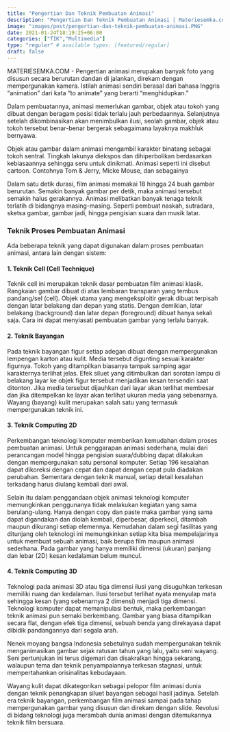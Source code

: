 ```yaml
---
title: "Pengertian Dan Teknik Pembuatan Animasi"
description: "Pengertian Dan Teknik Pembuatan Animasi | Materiesemka.com"
image: "images/post/pengertian-dan-teknik-pembuatan-animasi.PNG"
date: 2021-01-24T18:19:25+06:00
categories: ["TIK","Multimedia"]
type: "reguler" # available types: [featured/regular]
draft: false
---
```


MATERIESEMKA.COM - Pengertian animasi merupakan banyak foto yang disusun secara berurutan dandan di jalankan, direkam dengan mempergunakan kamera. Istilah animasi sendiri berasal dari bahasa Inggris “animation” dari kata “to animate” yang berarti “menghidupkan.”


Dalam pembuatannya, animasi memerlukan gambar, objek atau tokoh yang dibuat dengan beragam posisi tidak terlalu jauh perbedaannya. Selanjutnya setelah dikombinasikan akan menimbulkan ilusi, seolah gambar, objek atau tokoh tersebut benar-benar bergerak sebagaimana layaknya makhluk bernyawa.

Objek atau gambar dalam animasi mengambil karakter binatang sebagai tokoh sentral. Tingkah lakunya diekspos dan dihiperbolikan berdasarkan kebiasaannya sehingga seru untuk dinikmati. Animasi seperti ini disebut cartoon. Contohnya Tom & Jerry, Micke Mouse, dan sebagainya

Dalam satu detik durasi, film animasi memakai 18 hingga 24 buah gambar berurutan. Semakin banyak gambar per detik, maka animasi tersebut semakin halus gerakannya. Animasi melibatkan banyak tenaga teknik terlatih di bidangnya masing-masing. Seperti pembuat naskah, sutradara, sketsa gambar, gambar jadi, hingga pengisian suara dan musik latar.

### Teknik Proses Pembuatan Animasi

Ada beberapa teknik yang dapat digunakan dalam proses pembuatan animasi, antara lain dengan sistem:

#### 1. Teknik Cell (Cell Technique)

Teknik cell ini merupakan teknik dasar pembuatan film animasi klasik. Rangkaian gambar dibuat di atas lembaran transparan yang tembus pandang/sel (cell). Objek utama yang mengeksploitir gerak dibuat terpisah dengan latar belakang dan depan yang statis. Dengan demikian, latar belakang (background) dan latar depan (foreground) dibuat hanya sekali saja. Cara ini dapat menyiasati pembuatan gambar yang terlalu banyak.

#### 2. Teknik Bayangan

Pada teknik bayangan figur setiap adegan dibuat dengan mempergunakan lempengan karton atau kulit. Media tersebut digunting sesuai karakter figurnya. Tokoh yang ditampilkan biasanya tampak samping agar karakternya terlihat jelas. Efek siluet yang ditimbulkan dari sorotan lampu di belakang layar ke objek figur tersebut menjadikan kesan tersendiri saat ditonton. Jika media tersebut dijauhkan dari layar akan terlihat membesar dan jika ditempelkan ke layar akan terlihat ukuran media yang sebenarnya. Wayang (bayang) kulit merupakan salah satu yang termasuk mempergunakan teknik ini.

#### 3. Teknik Computing 2D

Perkembangan teknologi komputer memberikan kemudahan dalam proses pembuatan animasi. Untuk penggarapan animasi sederhana, mulai dari perancangan model hingga pengisian suara/dubbing dapat dilakukan dengan mempergunakan satu personal komputer. Setiap 196 kesalahan dapat dikoreksi dengan cepat dan dapat dengan cepat pula diadakan perubahan. Sementara dengan teknik manual, setiap detail kesalahan terkadang harus diulang kembali dari awal.

Selain itu dalam penggandaan objek animasi teknologi komputer memungkinkan penggunanya tidak melakukan kegiatan yang sama berulang-ulang. Hanya dengan copy dan paste maka gambar yang sama dapat digandakan dan diolah kembali, diperbesar, diperkecil, ditambah maupun dikurangi setiap elemennya. Kemudahan dalam segi fasilitas yang ditunjang oleh teknologi ini memungkinkan setiap kita bisa mempelajarinya untuk membuat sebuah animasi, baik berupa film maupun animasi sederhana. Pada gambar yang hanya memiliki dimensi (ukuran) panjang dan lebar (2D) kesan kedalaman belum muncul.

#### 4. Teknik Computing 3D

Teknologi pada animasi 3D atau tiga dimensi ilusi yang disuguhkan terkesan memiliki ruang dan kedalaman. Ilusi tersebut terlihat nyata menyulap mata sehingga kesan (yang sebenarnya 2 dimensi) menjadi tiga dimensi. Teknologi komputer dapat memanipulasi bentuk, maka perkembangan teknik animasi pun semaki berkembang. Gambar yang biasa ditampilkan secara flat, dengan efek tiga dimensi, sebuah benda yang direkayasa dapat dibidik pandangannya dari segala arah.

Nenek moyang bangsa Indonesia sebetulnya sudah mempergunakan teknik menganimasikan gambar sejak ratusan tahun yang lalu, yaitu seni wayang. Seni pertunjukan ini terus digemari dan disakralkan hingga sekarang, walaupun tema dan teknik penyampaiannya terkesan stagnasi, untuk mempertahankan orisinalitas kebudayaan.

Wayang kulit dapat dikategorikan sebagai pelopor film animasi dunia dengan teknik penangkapan siluet bayangan sebagai hasil jadinya. Setelah era teknik bayangan, perkembangan film animasi sampai pada tahap mempergunakan gambar yang disusun dan direkam dengan slide. Revolusi di bidang teknologi juga merambah dunia animasi dengan ditemukannya teknik film bersuara.